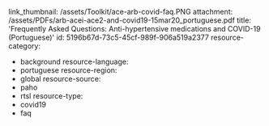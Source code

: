 link_thumbnail: /assets/Toolkit/ace-arb-covid-faq.PNG
attachment: /assets/PDFs/arb-acei-ace2-and-covid19-15mar20_portuguese.pdf
title: 'Frequently Asked Questions: Anti-hypertensive medications and COVID-19 (Portuguese)'
id: 5196b67d-73c5-45cf-989f-906a519a2377
resource-category:
  - background
resource-language:
  - portuguese
resource-region:
  - global
resource-source:
  - paho
  - rtsl
resource-type:
  - covid19
  - faq
